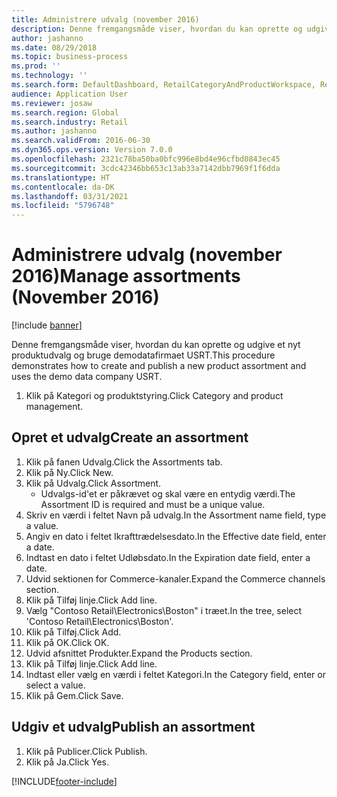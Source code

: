 ```yaml
---
title: Administrere udvalg (november 2016)
description: Denne fremgangsmåde viser, hvordan du kan oprette og udgive et nyt produktudvalg og bruge demodatafirmaet USRT.
author: jashanno
ms.date: 08/29/2018
ms.topic: business-process
ms.prod: ''
ms.technology: ''
ms.search.form: DefaultDashboard, RetailCategoryAndProductWorkspace, RetailCategoryAndProductAssortment, RetailAssortmentDetails, RetailOperatingUnitPicker, EcoResCategorySingleLookup
audience: Application User
ms.reviewer: josaw
ms.search.region: Global
ms.search.industry: Retail
ms.author: jashanno
ms.search.validFrom: 2016-06-30
ms.dyn365.ops.version: Version 7.0.0
ms.openlocfilehash: 2321c78ba50ba0bfc996e8bd4e96cfbd0843ec45
ms.sourcegitcommit: 3cdc42346bb653c13ab33a7142dbb7969f1f6dda
ms.translationtype: HT
ms.contentlocale: da-DK
ms.lasthandoff: 03/31/2021
ms.locfileid: "5796748"
---
```

# <a name="manage-assortments-november-2016"></a><span data-ttu-id="e0a0b-103">Administrere udvalg (november 2016)</span><span class="sxs-lookup"><span data-stu-id="e0a0b-103">Manage assortments (November 2016)</span></span>

[!include [banner](../includes/banner.md)]

<span data-ttu-id="e0a0b-104">Denne fremgangsmåde viser, hvordan du kan oprette og udgive et nyt produktudvalg og bruge demodatafirmaet USRT.</span><span class="sxs-lookup"><span data-stu-id="e0a0b-104">This procedure demonstrates how to create and publish a new product assortment and uses the demo data company USRT.</span></span> 


1. <span data-ttu-id="e0a0b-105">Klik på Kategori og produktstyring.</span><span class="sxs-lookup"><span data-stu-id="e0a0b-105">Click Category and product management.</span></span>

## <a name="create-an-assortment"></a><span data-ttu-id="e0a0b-106">Opret et udvalg</span><span class="sxs-lookup"><span data-stu-id="e0a0b-106">Create an assortment</span></span>
1. <span data-ttu-id="e0a0b-107">Klik på fanen Udvalg.</span><span class="sxs-lookup"><span data-stu-id="e0a0b-107">Click the Assortments tab.</span></span>
2. <span data-ttu-id="e0a0b-108">Klik på Ny.</span><span class="sxs-lookup"><span data-stu-id="e0a0b-108">Click New.</span></span>
3. <span data-ttu-id="e0a0b-109">Klik på Udvalg.</span><span class="sxs-lookup"><span data-stu-id="e0a0b-109">Click Assortment.</span></span>
    * <span data-ttu-id="e0a0b-110">Udvalgs-id'et er påkrævet og skal være en entydig værdi.</span><span class="sxs-lookup"><span data-stu-id="e0a0b-110">The Assortment ID is required and must be a unique value.</span></span>  
4. <span data-ttu-id="e0a0b-111">Skriv en værdi i feltet Navn på udvalg.</span><span class="sxs-lookup"><span data-stu-id="e0a0b-111">In the Assortment name field, type a value.</span></span>
5. <span data-ttu-id="e0a0b-112">Angiv en dato i feltet Ikrafttrædelsesdato.</span><span class="sxs-lookup"><span data-stu-id="e0a0b-112">In the Effective date field, enter a date.</span></span>
6. <span data-ttu-id="e0a0b-113">Indtast en dato i feltet Udløbsdato.</span><span class="sxs-lookup"><span data-stu-id="e0a0b-113">In the Expiration date field, enter a date.</span></span>
7. <span data-ttu-id="e0a0b-114">Udvid sektionen for Commerce-kanaler.</span><span class="sxs-lookup"><span data-stu-id="e0a0b-114">Expand the Commerce channels section.</span></span>
8. <span data-ttu-id="e0a0b-115">Klik på Tilføj linje.</span><span class="sxs-lookup"><span data-stu-id="e0a0b-115">Click Add line.</span></span>
9. <span data-ttu-id="e0a0b-116">Vælg "Contoso Retail\Electronics\Boston" i træet.</span><span class="sxs-lookup"><span data-stu-id="e0a0b-116">In the tree, select 'Contoso Retail\Electronics\Boston'.</span></span>
10. <span data-ttu-id="e0a0b-117">Klik på Tilføj.</span><span class="sxs-lookup"><span data-stu-id="e0a0b-117">Click Add.</span></span>
11. <span data-ttu-id="e0a0b-118">Klik på OK.</span><span class="sxs-lookup"><span data-stu-id="e0a0b-118">Click OK.</span></span>
12. <span data-ttu-id="e0a0b-119">Udvid afsnittet Produkter.</span><span class="sxs-lookup"><span data-stu-id="e0a0b-119">Expand the Products section.</span></span>
13. <span data-ttu-id="e0a0b-120">Klik på Tilføj linje.</span><span class="sxs-lookup"><span data-stu-id="e0a0b-120">Click Add line.</span></span>
14. <span data-ttu-id="e0a0b-121">Indtast eller vælg en værdi i feltet Kategori.</span><span class="sxs-lookup"><span data-stu-id="e0a0b-121">In the Category field, enter or select a value.</span></span>
15. <span data-ttu-id="e0a0b-122">Klik på Gem.</span><span class="sxs-lookup"><span data-stu-id="e0a0b-122">Click Save.</span></span>

## <a name="publish-an-assortment"></a><span data-ttu-id="e0a0b-123">Udgiv et udvalg</span><span class="sxs-lookup"><span data-stu-id="e0a0b-123">Publish an assortment</span></span>
1. <span data-ttu-id="e0a0b-124">Klik på Publicer.</span><span class="sxs-lookup"><span data-stu-id="e0a0b-124">Click Publish.</span></span>
2. <span data-ttu-id="e0a0b-125">Klik på Ja.</span><span class="sxs-lookup"><span data-stu-id="e0a0b-125">Click Yes.</span></span>



[!INCLUDE[footer-include](../../includes/footer-banner.md)]